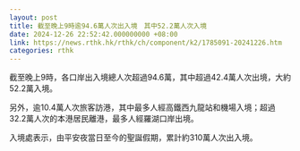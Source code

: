 ```yaml
---
layout: post
title: 截至晚上9時逾94.6萬人次出入境　其中52.2萬人次入境
date: 2024-12-26 22:52:42.000000000 +08:00
link: https://news.rthk.hk/rthk/ch/component/k2/1785091-20241226.htm
categories: rthk
---
```


截至晚上9時，各口岸出入境總人次超過94.6萬，其中超過42.4萬人次出境，大約52.2萬入境。

另外，逾10.4萬人次旅客訪港，其中最多人經高鐵西九龍站和機場入境；超過32.2萬人次的本港居民離港，最多人經羅湖口岸出境。

入境處表示，由平安夜當日至今的聖誕假期，累計約310萬人次出入境。
